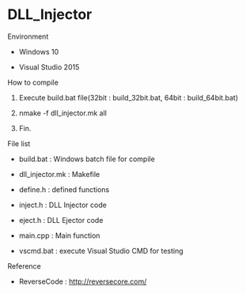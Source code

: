 # DLL_Injector

Environment

- Windows 10

- Visual Studio 2015


How to compile

1. Execute build.bat file(32bit : build_32bit.bat, 64bit : build_64bit.bat)

2. nmake -f dll_injector.mk all

3. Fin.


File list

- build.bat : Windows batch file for compile

- dll_injector.mk : Makefile

- define.h : defined functions

- inject.h : DLL Injector code

- eject.h : DLL Ejector code

- main.cpp : Main function

- vscmd.bat : execute Visual Studio CMD for testing


Reference

- ReverseCode : http://reversecore.com/﻿
